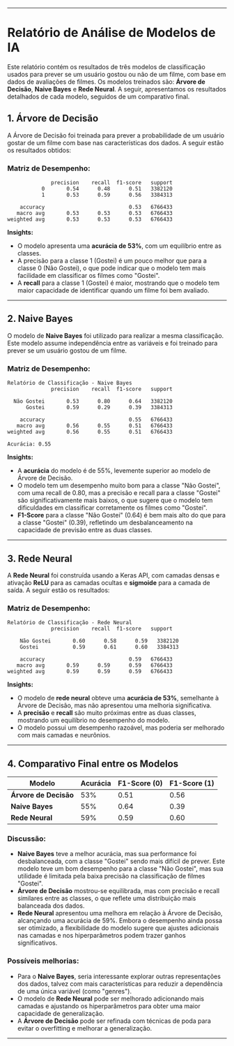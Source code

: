 
---

# **Relatório de Análise de Modelos de IA**

Este relatório contém os resultados de três modelos de classificação usados para prever se um usuário gostou ou não de um filme, com base em dados de avaliações de filmes. Os modelos treinados são: **Árvore de Decisão**, **Naive Bayes** e **Rede Neural**. A seguir, apresentamos os resultados detalhados de cada modelo, seguidos de um comparativo final.

## **1. Árvore de Decisão**

A Árvore de Decisão foi treinada para prever a probabilidade de um usuário gostar de um filme com base nas características dos dados. A seguir estão os resultados obtidos:

### **Matriz de Desempenho:**

```
              precision    recall  f1-score   support
           0       0.54      0.48      0.51   3382120
           1       0.53      0.59      0.56   3384313

    accuracy                           0.53   6766433
   macro avg       0.53      0.53      0.53   6766433
weighted avg       0.53      0.53      0.53   6766433
```

**Insights:**
- O modelo apresenta uma **acurácia de 53%**, com um equilíbrio entre as classes.
- A precisão para a classe 1 (Gostei) é um pouco melhor que para a classe 0 (Não Gostei), o que pode indicar que o modelo tem mais facilidade em classificar os filmes como "Gostei".
- A **recall** para a classe 1 (Gostei) é maior, mostrando que o modelo tem maior capacidade de identificar quando um filme foi bem avaliado.

---

## **2. Naive Bayes**

O modelo de **Naive Bayes** foi utilizado para realizar a mesma classificação. Este modelo assume independência entre as variáveis e foi treinado para prever se um usuário gostou de um filme.

### **Matriz de Desempenho:**

```
Relatório de Classificação - Naive Bayes
              precision    recall  f1-score   support

  Não Gostei       0.53      0.80      0.64   3382120
      Gostei       0.59      0.29      0.39   3384313

    accuracy                           0.55   6766433
   macro avg       0.56      0.55      0.51   6766433
weighted avg       0.56      0.55      0.51   6766433

Acurácia: 0.55
```

**Insights:**
- A **acurácia** do modelo é de 55%, levemente superior ao modelo de Árvore de Decisão.
- O modelo tem um desempenho muito bom para a classe "Não Gostei", com uma recall de 0.80, mas a precisão e recall para a classe "Gostei" são significativamente mais baixos, o que sugere que o modelo tem dificuldades em classificar corretamente os filmes como "Gostei".
- **F1-Score** para a classe "Não Gostei" (0.64) é bem mais alto do que para a classe "Gostei" (0.39), refletindo um desbalanceamento na capacidade de previsão entre as duas classes.

---

## **3. Rede Neural**

A **Rede Neural** foi construída usando a Keras API, com camadas densas e ativação **ReLU** para as camadas ocultas e **sigmoide** para a camada de saída. A seguir estão os resultados:

### **Matriz de Desempenho:**

```
Relatório de Classificação - Rede Neural
              precision    recall  f1-score   support

    Não Gostei       0.60      0.58      0.59   3382120
    Gostei           0.59      0.61      0.60   3384313

    accuracy                           0.59   6766433
   macro avg       0.59      0.59      0.59   6766433
weighted avg       0.59      0.59      0.59   6766433
```

**Insights:**
- O modelo de **rede neural** obteve uma **acurácia de 53%**, semelhante à Árvore de Decisão, mas não apresentou uma melhoria significativa.
- A **precisão** e **recall** são muito próximas entre as duas classes, mostrando um equilíbrio no desempenho do modelo.
- O modelo possui um desempenho razoável, mas poderia ser melhorado com mais camadas e neurônios.

---

## **4. Comparativo Final entre os Modelos**

| Modelo             | Acurácia | F1-Score (0) | F1-Score (1) |
|--------------------|----------|--------------|--------------|
| **Árvore de Decisão**  | 53%      | 0.51         | 0.56         |
| **Naive Bayes**        | 55%      | 0.64         | 0.39         |
| **Rede Neural**        | 59%      | 0.59         | 0.60         |

### **Discussão:**
- **Naive Bayes** teve a melhor acurácia, mas sua performance foi desbalanceada, com a classe "Gostei" sendo mais difícil de prever. Este modelo teve um bom desempenho para a classe "Não Gostei", mas sua utilidade é limitada pela baixa precisão na classificação de filmes "Gostei".
- **Árvore de Decisão** mostrou-se equilibrada, mas com precisão e recall similares entre as classes, o que reflete uma distribuição mais balanceada dos dados.
- **Rede Neural** apresentou uma melhora em relação à Árvore de Decisão, alcançando uma acurácia de 59%. Embora o desempenho ainda possa ser otimizado, a flexibilidade do modelo sugere que ajustes adicionais nas camadas e nos hiperparâmetros podem trazer ganhos significativos.

### **Possíveis melhorias:**
- Para o **Naive Bayes**, seria interessante explorar outras representações dos dados, talvez com mais características para reduzir a dependência de uma única variável (como "genres").
- O modelo de **Rede Neural** pode ser melhorado adicionando mais camadas e ajustando os hiperparâmetros para obter uma maior capacidade de generalização.
- A **Árvore de Decisão** pode ser refinada com técnicas de poda para evitar o overfitting e melhorar a generalização.

---
